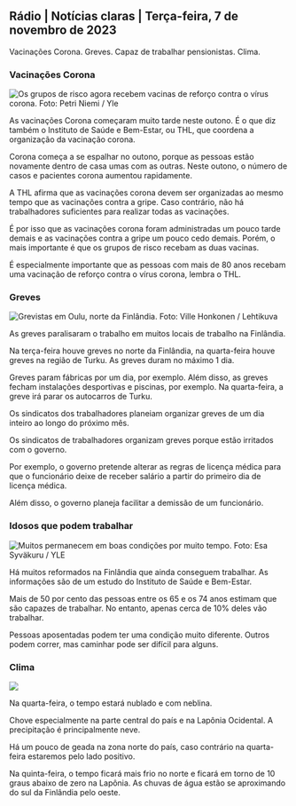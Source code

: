 ## Rádio \| Notícias claras \| Terça-feira, 7 de novembro de 2023

Vacinações Corona. Greves. Capaz de trabalhar pensionistas. Clima.

### Vacinações Corona

![Os grupos de risco agora recebem vacinas de reforço contra o vírus corona. Foto: Petri Niemi / Yle](https://images.cdn.yle.fi/image/upload/c_crop,h_2266,w_4027,x_0,y_0/ar_1.7777777777777777,c_fill,g_faces,h_675,w_1200/dpr_1.0/q_auto:eco/f_auto/fl_lossy/v1675253861/39-99789363046bc0166b4)

As vacinações Corona começaram muito tarde neste outono. É o que diz também o Instituto de Saúde e Bem-Estar, ou THL, que coordena a organização da vacinação corona.

Corona começa a se espalhar no outono, porque as pessoas estão novamente dentro de casa umas com as outras. Neste outono, o número de casos e pacientes corona aumentou rapidamente.

A THL afirma que as vacinações corona devem ser organizadas ao mesmo tempo que as vacinações contra a gripe. Caso contrário, não há trabalhadores suficientes para realizar todas as vacinações.

É por isso que as vacinações corona foram administradas um pouco tarde demais e as vacinações contra a gripe um pouco cedo demais. Porém, o mais importante é que os grupos de risco recebam as duas vacinas.

É especialmente importante que as pessoas com mais de 80 anos recebam uma vacinação de reforço contra o vírus corona, lembra o THL.

### Greves

![Grevistas em Oulu, norte da Finlândia. Foto: Ville Honkonen / Lehtikuva](https://images.cdn.yle.fi/image/upload/c_crop,h_2880,w_5120,x_0,y_533/ar_1.7777777777777777,c_fill,g_faces,h_675,w_1200/dpr_1.0/q_auto:eco/f_auto/fl_lossy/v1699368229/39-11968696549f7933eb81)

As greves paralisaram o trabalho em muitos locais de trabalho na Finlândia.

Na terça-feira houve greves no norte da Finlândia, na quarta-feira houve greves na região de Turku. As greves duram no máximo 1 dia.

Greves param fábricas por um dia, por exemplo. Além disso, as greves fecham instalações desportivas e piscinas, por exemplo. Na quarta-feira, a greve irá parar os autocarros de Turku.

Os sindicatos dos trabalhadores planeiam organizar greves de um dia inteiro ao longo do próximo mês.

Os sindicatos de trabalhadores organizam greves porque estão irritados com o governo.

Por exemplo, o governo pretende alterar as regras de licença médica para que o funcionário deixe de receber salário a partir do primeiro dia de licença médica.

Além disso, o governo planeja facilitar a demissão de um funcionário.

### Idosos que podem trabalhar

![Muitos permanecem em boas condições por muito tempo. Foto: Esa Syväkuru / YLE](https://images.cdn.yle.fi/image/upload/c_crop,h_3375,w_6000,x_0,y_47/ar_1.7777777777777777,c_fill,g_faces,h_675,w_1200/dpr_1.0/q_auto:eco/f_auto/fl_lossy/v1568642672/39-5915475d7f9625891ee)

Há muitos reformados na Finlândia que ainda conseguem trabalhar. As informações são de um estudo do Instituto de Saúde e Bem-Estar.

Mais de 50 por cento das pessoas entre os 65 e os 74 anos estimam que são capazes de trabalhar. No entanto, apenas cerca de 10% deles vão trabalhar.

Pessoas aposentadas podem ter uma condição muito diferente. Outros podem correr, mas caminhar pode ser difícil para alguns.

### Clima

![](https://images.cdn.yle.fi/image/upload/c_crop,h_1080,w_1919,x_0,y_0/ar_1.777777777777777,c_fill,g_faces,h_675,w_1200/dpr_1.0/q_auto:eco/f_auto/fl_lossy/v1699373925/39-1197270654a63406a4f5)

Na quarta-feira, o tempo estará nublado e com neblina.

Chove especialmente na parte central do país e na Lapônia Ocidental. A precipitação é principalmente neve.

Há um pouco de geada na zona norte do país, caso contrário na quarta-feira estaremos pelo lado positivo.

Na quinta-feira, o tempo ficará mais frio no norte e ficará em torno de 10 graus abaixo de zero na Lapônia. As chuvas de água estão se aproximando do sul da Finlândia pelo oeste.